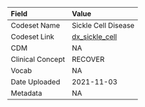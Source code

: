 |Field            |Value               |
|:----------------|:-------------------|
|Codeset Name     |Sickle Cell Disease |
|Codeset Link     |[dx_sickle_cell](https://github.com/PEDSnet/Variable-Dictionary/blob/main/conditions/dx_sickle_cell.csv)|
|CDM              |NA                  |
|Clinical Concept |RECOVER             |
|Vocab            |NA                  |
|Date Uploaded    |2021-11-03          |
|Metadata         |NA                  |
